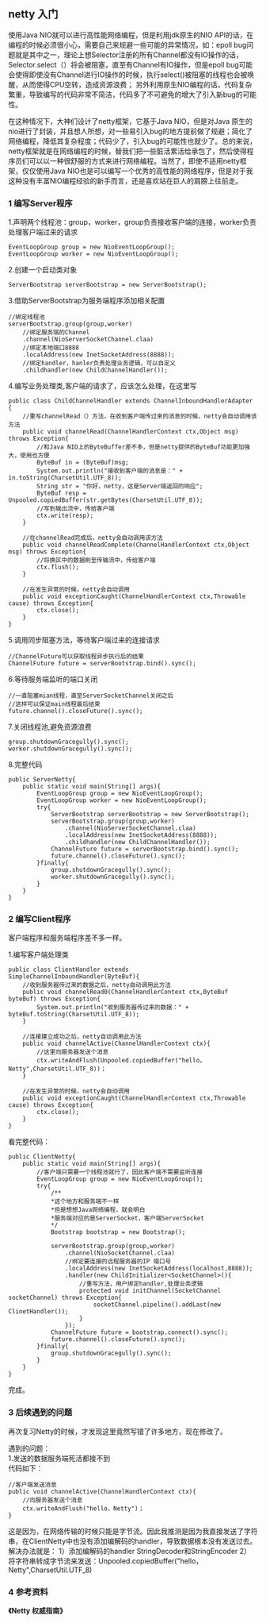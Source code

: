 ## netty 入门
使用Java NIO就可以进行高性能网络编程，但是利用jdk原生的NIO API的话，在编程的时候必须很小心，需要自己来规避一些可能的异常情况，如：epoll bug问题就是其中之一，理论上想Selector注册的所有Channel都没有IO操作的话，Selector.select（）将会被阻塞，直至有Channel有IO操作，但是epoll bug可能会使得即使没有Channel进行IO操作的时候，执行select()被阻塞的线程也会被唤醒，从而使得CPU空转，造成资源浪费； 另外利用原生NIO编程的话，代码复杂繁重，导致编写的代码非常不简洁，代码多了不可避免的增大了引入新bug的可能性。

在这种情况下，大神们设计了netty框架，它基于Java NIO，但是对Java 原生的nio进行了封装，并且想人所想，对一些易引入bug的地方提前做了规避；简化了网络编程，降低其复杂程度；代码少了，引入bug的可能性也就少了。总的来说，netty框架就是在网络编程的时候，替我们把一些脏活累活给承包了，然后使得程序员们可以以一种很舒服的方式来进行网络编程。当然了，即使不适用netty框架，仅仅使用Java NIO也是可以编写一个优秀的高性能的网络程序，但是对于我这种没有丰富NIO编程经验的新手而言，还是喜欢站在巨人的肩膀上往前走。

### 1 编写Server程序

1.声明两个线程池：group，worker，group负责接收客户端的连接，worker负责处理客户端过来的请求
```
EventLoopGroup group = new NioEventLoopGroup();
EventLoopGroup worker = new NioEventLoopGroup();
```

2.创建一个启动类对象
```
ServerBootstrap serverBootstrap = new ServerBootstrap();
```

3.借助ServerBootstrap为服务端程序添加相关配置
```
//绑定线程池
serverBootstrap.group(group,worker)
    //绑定服务端的Channel
    .channel(NioServerSocketChannel.claa)
    //绑定本地端口8888
    .localAddress(new InetSocketAddress(8888));
    //绑定handler，hanler负责处理业务逻辑，可以自定义
    .childhandler(new ChildChannelHandler());
```

4.编写业务处理类,客户端的请求了，应该怎么处理，在这里写
```
public class ChildChannelHandler extends ChannelInboundHandlerAdapter {
    //重写channelRead（）方法，在收到客户端传过来的消息的时候，netty会自动调用该方法
    public void channelRead(ChannelHandlerContext ctx,Object msg) throws Exception{
        //和Java NIO上的ByteBuffer差不多，但是netty提供的ByteBuf功能更加强大，使用也方便
        ByteBuf in = (ByteBuf)msg;
        System.out.println("接收到客户端的消息是：" + in.toString(CharsetUtil.UTF_8));
        String str = "你好，netty，这是Server端返回的响应";
        ByteBuf resp = Unpooled.copiedBuffer(str.getBytes(CharsetUtil.UTF_8));
        //写到输出流中，传给客户端
        ctx.write(resp);
    }
    
    //在channelRead完成后，netty会自动调用该方法
    public void channelReadComplete(ChannelHandlerContext ctx,Object msg) throws Exception{
        //将换区中的数据刷至传输流中，传给客户端
        ctx.flush();
    }
    
    //在发生异常的时候，netty会自动调用
    public void exceptionCaught(ChannelHandlerContext ctx,Throwable cause) throws Exception{
        ctx.close();
    }
}
```

5.调用同步阻塞方法，等待客户端过来的连接请求
```
//ChannelFuture可以获取线程异步执行后的结果
ChannelFuture future = serverBootstrap.bind().sync();
```

6.等待服务端监听的端口关闭
```
//一直阻塞mian线程，直至ServerSocketChannel关闭之后
//这样可以保证main线程最后结束
future.channel().closeFuture().sync();
```

7.关闭线程池,避免资源浪费
```
group.shutdownGracegully().sync();
worker.shutdownGracegully().sync();
```

8.完整代码
```
public ServerNetty{
    public static void main(String[] args){
        EventLoopGroup group = new NioEventLoopGroup();
        EventLoopGroup worker = new NioEventLoopGroup();
        try{
            ServerBootstrap serverBootstrap = new ServerBootstrap();
            serverBootstrap.group(group,worker)
                .channel(NioServerSocketChannel.claa)
                .localAddress(new InetSocketAddress(8888));
                .childhandler(new ChildChannelHandler());
            ChannelFuture future = serverBootstrap.bind().sync();
            future.channel().closeFuture().sync();
        }finally{
            group.shutdownGracegully().sync();
            worker.shutdownGracegully().sync();
        }
    }
}
```

### 2 编写Client程序
客户端程序和服务端程序差不多一样。

1.编写客户端处理类
```
public class ClientHandler extends SimpleChannelInboundHandler(ByteBuf){
    //收到服务器传过来的数据之后，netty自动调用此方法
    public void channelRead0(ChannelHandlerContext ctx,ByteBuf byteBuf) throws Exception{
        System.out.println("收到服务器传过来的数据：" + byteBuf.toString(CharsetUtil.UTF_8));
    }
    
    //连接建立成功之后，netty自动调用此方法
    public void channelActive(ChannelHandlerContext ctx){
        //这里向服务器发送个消息
        ctx.writeAndFlush(Unpooled.copiedBuffer("hello，Netty",CharsetUtil.UTF_8))；
    }
    
    //在发生异常的时候，netty会自动调用
    public void exceptionCaught(ChannelHandlerContext ctx,Throwable cause) throws Exception{
        ctx.close();
    }
}
```

看完整代码：
```
public ClientNetty{
    public static void main(String[] args){
        //客户端只需要一个线程池就行了，因此客户端不需要监听连接
        EventLoopGroup group = new NioEventLoopGroup();
        try{
            /**
            *这个地方和服务端不一样
            *但是想想Java网络编程，就会明白
            *服务端对应的是ServerSocket，客户端ServerSocket
            */
            Bootstrap bootstrap = new Bootstrap();
            
            serverBootstrap.group(group,worker)
                .channel(NioSocketChannel.claa)
                //绑定要连接的远程服务器的IP 端口号
                .localAddress(new InetSocketAddress(localhost,8888));
                .handler(new ChildInitializer<SocketChannel>(){
                    //重写方法，用户绑定handler,处理业务逻辑
                    protected void initChannel(SocketChannel socketChannel) throws Exception{
                        socketChannel.pipeline().addLast(new ClinetHandler());
                    }
                });
            ChannelFuture future = bootstrap.connect().sync();
            future.channel().closeFuture().sync();
        }finally{
            group.shutdownGracegully().sync();
        }
    }
}
```
完成。

### 3 后续遇到的问题
再次复习Netty的时候，才发现这里竟然写错了许多地方，现在修改了。  

遇到的问题：  
1.发送的数据服务端死活都接不到   
代码如下：
```
//客户端发送消息
public void channelActive(ChannelHandlerContext ctx){
    //向服务器发送个消息
    ctx.writeAndFlush("hello，Netty")；
}
```
这是因为，在网络传输的时候只能是字节流。因此我推测是因为我直接发送了字符串，在ClientNetty中也没有添加编解码的handler，导致数据根本没有发送过去。解决办法就是：
1）添加编解码的handler  StringDecoder和StringEncoder
2）将字符串转成字节流来发送：Unpooled.copiedBuffer("hello，Netty",CharsetUtil.UTF_8)
### 4 参考资料   
**《Netty 权威指南》**
